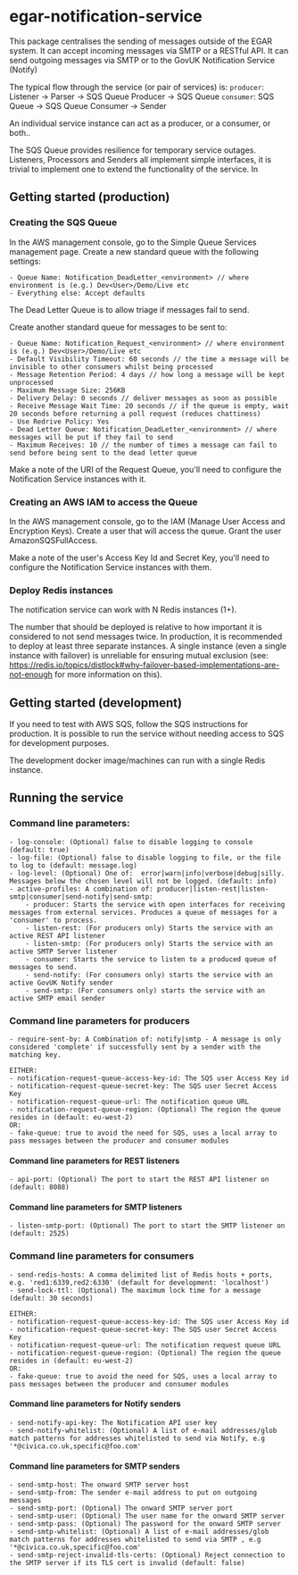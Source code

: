 # egar-notification-service
This package centralises the sending of messages outside of the EGAR system.
It can accept incoming messages via SMTP or a RESTful API.
It can send outgoing messages via SMTP or to the GovUK Notification Service (Notify)

The typical flow through the service (or pair of services) is:
```producer```: Listener -> Parser -> SQS Queue Producer -> SQS Queue
```consumer```: SQS Queue -> SQS Queue Consumer -> Sender

An individual service instance can act as a producer, or a consumer, or both..


The SQS Queue provides resilience for temporary service outages.
Listeners, Processors and Senders all implement simple interfaces, it is trivial to implement one to extend the functionality of the service.
In

## Getting started (production)
### Creating the SQS Queue
In the AWS management console, go to the Simple Queue Services management page.
Create a new standard queue with the following settings:
```
- Queue Name: Notification_DeadLetter_<environment> // where environment is (e.g.) Dev<User>/Demo/Live etc
- Everything else: Accept defaults
```
The Dead Letter Queue is to allow triage if messages fail to send.

Create another standard queue for messages to be sent to:

```
- Queue Name: Notification_Request_<environment> // where environment is (e.g.) Dev<User>/Demo/Live etc
- Default Visibility Timeout: 60 seconds // the time a message will be invisible to other consumers whilst being processed
- Message Retention Period: 4 days // how long a message will be kept unprocessed
- Maximum Message Size: 256KB
- Delivery Delay: 0 seconds // deliver messages as soon as possible
- Receive Message Wait Time: 20 seconds // if the queue is empty, wait 20 seconds before returning a poll request (reduces chattiness)
- Use Redrive Policy: Yes
- Dead Letter Queue: Notification_DeadLetter_<environment> // where messages will be put if they fail to send
- Maximum Receives: 10 // the number of times a message can fail to send before being sent to the dead letter queue
```
Make a note of the URI of the Request Queue, you'll need to configure the Notification Service instances with it.

### Creating an AWS IAM to access the Queue
In the AWS management console, go to the IAM (Manage User Access and Encryption Keys).
Create a user that will access the queue. Grant the user AmazonSQSFullAccess.

Make a note of the user's Access Key Id and Secret Key, you'll need to configure the Notification Service instances with them.

### Deploy Redis instances
The notification service can work with N Redis instances (1+).

The number that should be deployed is relative to how important it is considered to not send messages twice.
In production, it is recommended to deploy at least three separate instances. A single instance (even a single instance with failover) is unreliable for ensuring mutual exclusion (see: https://redis.io/topics/distlock#why-failover-based-implementations-are-not-enough for more information on this).

## Getting started (development)
If you need to test with AWS SQS, follow the SQS instructions for production.
It is possible to run the service without needing access to SQS for development purposes.

The development docker image/machines can run with a single Redis instance.


## Running the service
### Command line parameters:
```
- log-console: (Optional) false to disable logging to console (default: true)
- log-file: (Optional) false to disable logging to file, or the file to log to (default: message.log)
- log-level: (Optional) One of:  error|warn|info|verbose|debug|silly. Messages below the chosen level will not be logged. (default: info)
- active-profiles: A combination of: producer|listen-rest|listen-smtp|consumer|send-notify|send-smtp:
    - producer: Starts the service with open interfaces for receiving messages from external services. Produces a queue of messages for a 'consumer' to process.
    - listen-rest: (For producers only) Starts the service with an active REST API listener
    - listen-smtp: (For producers only) Starts the service with an active SMTP Server listener
    - consumer: Starts the service to listen to a produced queue of messages to send.
    - send-notify: (For consumers only) starts the service with an active GovUK Notify sender
    - send-smtp: (For consumers only) starts the service with an active SMTP email sender
```
### Command line parameters for producers
```
- require-sent-by: A Combination of: notify|smtp - A message is only considered 'complete' if successfully sent by a sender with the matching key.

EITHER:
- notification-request-queue-access-key-id: The SQS user Access Key id
- notification-request-queue-secret-key: The SQS user Secret Access Key
- notification-request-queue-url: The notification queue URL
- notification-request-queue-region: (Optional) The region the queue resides in (default: eu-west-2)
OR:
- fake-queue: true to avoid the need for SQS, uses a local array to pass messages between the producer and consumer modules
```
#### Command line parameters for REST listeners
```
- api-port: (Optional) The port to start the REST API listener on (default: 8088)
```
#### Command line parameters for SMTP listeners
```
- listen-smtp-port: (Optional) The port to start the SMTP listener on (default: 2525)
```

### Command line parameters for consumers
```
- send-redis-hosts: A comma delimited list of Redis hosts + ports, e.g. 'red1:6339,red2:6330' (default for development: 'localhost')
- send-lock-ttl: (Optional) The maximum lock time for a message (default: 30 seconds)

EITHER:
- notification-request-queue-access-key-id: The SQS user Access Key id
- notification-request-queue-secret-key: The SQS user Secret Access Key
- notification-request-queue-url: The notification request queue URL
- notification-request-queue-region: (Optional) The region the queue resides in (default: eu-west-2)
OR:
- fake-queue: true to avoid the need for SQS, uses a local array to pass messages between the producer and consumer modules
```

#### Command line parameters for Notify senders
```
- send-notify-api-key: The Notification API user key
- send-notify-whitelist: (Optional) A list of e-mail addresses/glob match patterns for addresses whitelisted to send via Notify, e.g '*@civica.co.uk,specific@foo.com'
```

#### Command line parameters for SMTP senders
```
- send-smtp-host: The onward SMTP server host
- send-smtp-from: The sender e-mail address to put on outgoing messages
- send-smtp-port: (Optional) The onward SMTP server port
- send-smtp-user: (Optional) The user name for the onward SMTP server
- send-smtp-pass: (Optional) The password for the onward SMTP server
- send-smtp-whitelist: (Optional) A list of e-mail addresses/glob match patterns for addresses whitelisted to send via SMTP , e.g '*@civica.co.uk,specific@foo.com'
- send-smtp-reject-invalid-tls-certs: (Optional) Reject connection to the SMTP server if its TLS cert is invalid (default: false)
```
